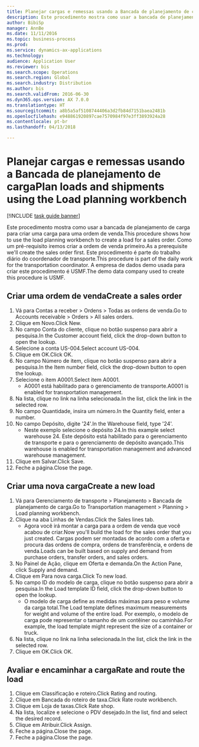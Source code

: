 ```yaml
--- 
title: Planejar cargas e remessas usando a Bancada de planejamento de carga
description: Este procedimento mostra como usar a bancada de planejamento de carga para criar uma carga para uma ordem de venda.
author: BibiSp
manager: AnnBe
ms.date: 11/11/2016
ms.topic: business-process
ms.prod: 
ms.service: dynamics-ax-applications
ms.technology: 
audience: Application User
ms.reviewer: bis
ms.search.scope: Operations
ms.search.region: Global
ms.search.industry: Distribution
ms.author: bis
ms.search.validFrom: 2016-06-30
ms.dyn365.ops.version: AX 7.0.0
ms.translationtype: HT
ms.sourcegitcommit: a8b5a5af5108744406a3d2fb84d7151baea2481b
ms.openlocfilehash: e948861920897cae7570984f97e3ff3893924a28
ms.contentlocale: pt-br
ms.lasthandoff: 04/13/2018

---
```

# <a name="plan-loads-and-shipments-using-the-load-planning-workbench"></a><span data-ttu-id="b4ec5-103">Planejar cargas e remessas usando a Bancada de planejamento de carga</span><span class="sxs-lookup"><span data-stu-id="b4ec5-103">Plan loads and shipments using the Load planning workbench</span></span>

[!INCLUDE [task guide banner](../../includes/task-guide-banner.md)]

<span data-ttu-id="b4ec5-104">Este procedimento mostra como usar a bancada de planejamento de carga para criar uma carga para uma ordem de venda.</span><span class="sxs-lookup"><span data-stu-id="b4ec5-104">This procedure shows how to use the load planning workbench to create a load for a sales order.</span></span> <span data-ttu-id="b4ec5-105">Como um pré-requisito iremos criar a ordem de venda primeiro.</span><span class="sxs-lookup"><span data-stu-id="b4ec5-105">As a prerequisite we'll create the sales order first.</span></span> <span data-ttu-id="b4ec5-106">Este procedimento é parte do trabalho diário do coordenador de transporte.</span><span class="sxs-lookup"><span data-stu-id="b4ec5-106">This procedure is part of the daily work for the transportation coordinator.</span></span> <span data-ttu-id="b4ec5-107">A empresa de dados demo usada para criar este procedimento é USMF.</span><span class="sxs-lookup"><span data-stu-id="b4ec5-107">The demo data company used to create this procedure is USMF.</span></span>


## <a name="create-a-sales-order"></a><span data-ttu-id="b4ec5-108">Criar uma ordem de venda</span><span class="sxs-lookup"><span data-stu-id="b4ec5-108">Create a sales order</span></span>
1. <span data-ttu-id="b4ec5-109">Vá para Contas a receber > Ordens > Todas as ordens de venda.</span><span class="sxs-lookup"><span data-stu-id="b4ec5-109">Go to Accounts receivable > Orders > All sales orders.</span></span>
2. <span data-ttu-id="b4ec5-110">Clique em Novo.</span><span class="sxs-lookup"><span data-stu-id="b4ec5-110">Click New.</span></span>
3. <span data-ttu-id="b4ec5-111">No campo Conta do cliente, clique no botão suspenso para abrir a pesquisa.</span><span class="sxs-lookup"><span data-stu-id="b4ec5-111">In the Customer account field, click the drop-down button to open the lookup.</span></span>
4. <span data-ttu-id="b4ec5-112">Selecione a conta US-004.</span><span class="sxs-lookup"><span data-stu-id="b4ec5-112">Select account US-004.</span></span>
5. <span data-ttu-id="b4ec5-113">Clique em OK.</span><span class="sxs-lookup"><span data-stu-id="b4ec5-113">Click OK.</span></span>
6. <span data-ttu-id="b4ec5-114">No campo Número de item, clique no botão suspenso para abrir a pesquisa.</span><span class="sxs-lookup"><span data-stu-id="b4ec5-114">In the Item number field, click the drop-down button to open the lookup.</span></span>
7. <span data-ttu-id="b4ec5-115">Selecione o item A0001.</span><span class="sxs-lookup"><span data-stu-id="b4ec5-115">Select item A0001.</span></span>
    * <span data-ttu-id="b4ec5-116">A0001 está habilitado para o gerenciamento de transporte.</span><span class="sxs-lookup"><span data-stu-id="b4ec5-116">A0001 is enabled for transportation management.</span></span>  
8. <span data-ttu-id="b4ec5-117">Na lista, clique no link na linha selecionada.</span><span class="sxs-lookup"><span data-stu-id="b4ec5-117">In the list, click the link in the selected row.</span></span>
9. <span data-ttu-id="b4ec5-118">No campo Quantidade, insira um número.</span><span class="sxs-lookup"><span data-stu-id="b4ec5-118">In the Quantity field, enter a number.</span></span>
10. <span data-ttu-id="b4ec5-119">No campo Depósito, digite '24'.</span><span class="sxs-lookup"><span data-stu-id="b4ec5-119">In the Warehouse field, type '24'.</span></span>
    * <span data-ttu-id="b4ec5-120">Neste exemplo selecione o depósito 24.</span><span class="sxs-lookup"><span data-stu-id="b4ec5-120">In this example select warehouse 24.</span></span> <span data-ttu-id="b4ec5-121">Este depósito está habilitado para o gerenciamento de transporte e para o gerenciamento de depósito avançado.</span><span class="sxs-lookup"><span data-stu-id="b4ec5-121">This warehouse is enabled for transportation management and advanced warehouse management.</span></span>  
11. <span data-ttu-id="b4ec5-122">Clique em Salvar.</span><span class="sxs-lookup"><span data-stu-id="b4ec5-122">Click Save.</span></span>
12. <span data-ttu-id="b4ec5-123">Feche a página.</span><span class="sxs-lookup"><span data-stu-id="b4ec5-123">Close the page.</span></span>

## <a name="create-a-new-load"></a><span data-ttu-id="b4ec5-124">Criar uma nova carga</span><span class="sxs-lookup"><span data-stu-id="b4ec5-124">Create a new load</span></span>
1. <span data-ttu-id="b4ec5-125">Vá para Gerenciamento de transporte > Planejamento > Bancada de planejamento de carga.</span><span class="sxs-lookup"><span data-stu-id="b4ec5-125">Go to Transportation management > Planning > Load planning workbench.</span></span>
2. <span data-ttu-id="b4ec5-126">Clique na aba Linhas de Vendas.</span><span class="sxs-lookup"><span data-stu-id="b4ec5-126">Click the Sales lines tab.</span></span>
    * <span data-ttu-id="b4ec5-127">Agora você irá montar a carga para a ordem de venda que você acabou de criar.</span><span class="sxs-lookup"><span data-stu-id="b4ec5-127">Now you'll build the load for the sales order that you just created.</span></span> <span data-ttu-id="b4ec5-128">Cargas podem ser montadas de acordo com a oferta e procura das ordens de compra, ordens de transferência, e ordens de venda.</span><span class="sxs-lookup"><span data-stu-id="b4ec5-128">Loads can be built based on supply and demand from purchase orders, transfer orders, and sales orders.</span></span>  
3. <span data-ttu-id="b4ec5-129">No Painel de Ação, clique em Oferta e demanda.</span><span class="sxs-lookup"><span data-stu-id="b4ec5-129">On the Action Pane, click Supply and demand.</span></span>
4. <span data-ttu-id="b4ec5-130">Clique em Para nova carga.</span><span class="sxs-lookup"><span data-stu-id="b4ec5-130">Click To new load.</span></span>
5. <span data-ttu-id="b4ec5-131">No campo ID do modelo de carga, clique no botão suspenso para abrir a pesquisa.</span><span class="sxs-lookup"><span data-stu-id="b4ec5-131">In the Load template ID field, click the drop-down button to open the lookup.</span></span>
    * <span data-ttu-id="b4ec5-132">O modelo de carga define as medidas máximas para peso e volume da carga total.</span><span class="sxs-lookup"><span data-stu-id="b4ec5-132">The Load template defines maximum measurements for weight and volume of the entire load.</span></span> <span data-ttu-id="b4ec5-133">Por exemplo, o modelo de carga pode representar o tamanho de um contêiner ou caminhão.</span><span class="sxs-lookup"><span data-stu-id="b4ec5-133">For example, the load template might represent the size of a container or truck.</span></span>  
6. <span data-ttu-id="b4ec5-134">Na lista, clique no link na linha selecionada.</span><span class="sxs-lookup"><span data-stu-id="b4ec5-134">In the list, click the link in the selected row.</span></span>
7. <span data-ttu-id="b4ec5-135">Clique em OK.</span><span class="sxs-lookup"><span data-stu-id="b4ec5-135">Click OK.</span></span>

## <a name="rate-and-route-the-load"></a><span data-ttu-id="b4ec5-136">Avaliar e encaminhar a carga</span><span class="sxs-lookup"><span data-stu-id="b4ec5-136">Rate and route the load</span></span>
1. <span data-ttu-id="b4ec5-137">Clique em Classificação e roteiro.</span><span class="sxs-lookup"><span data-stu-id="b4ec5-137">Click Rating and routing.</span></span>
2. <span data-ttu-id="b4ec5-138">Clique em Bancada do roteiro de taxa.</span><span class="sxs-lookup"><span data-stu-id="b4ec5-138">Click Rate route workbench.</span></span>
3. <span data-ttu-id="b4ec5-139">Clique em Loja de taxas.</span><span class="sxs-lookup"><span data-stu-id="b4ec5-139">Click Rate shop.</span></span>
4. <span data-ttu-id="b4ec5-140">Na lista, localize e selecione o PDV desejado.</span><span class="sxs-lookup"><span data-stu-id="b4ec5-140">In the list, find and select the desired record.</span></span>
5. <span data-ttu-id="b4ec5-141">Clique em Atribuir.</span><span class="sxs-lookup"><span data-stu-id="b4ec5-141">Click Assign.</span></span>
6. <span data-ttu-id="b4ec5-142">Feche a página.</span><span class="sxs-lookup"><span data-stu-id="b4ec5-142">Close the page.</span></span>
7. <span data-ttu-id="b4ec5-143">Feche a página.</span><span class="sxs-lookup"><span data-stu-id="b4ec5-143">Close the page.</span></span>


